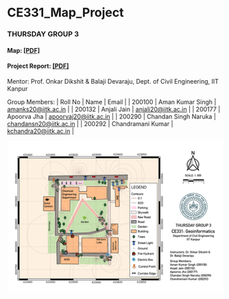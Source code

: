 # CE331_Map_Project
### THURSDAY GROUP 3

#### Map: <a href="Map.pdf" rel="TA201-Map.pdf">[PDF]</a>
#### Project Report: <a href="Project Report.pdf" rel="TA201-Map.pdf">[PDF]</a>

Mentor: Prof. Onkar Dikshit & Balaji Devaraju, Dept. of Civil Engineering, IIT Kanpur

Group Members:
| Roll No |	Name                |	Email                  |
| 200100  |	Aman Kumar Singh     |	amanks20@iitk.ac.in    |
| 200132  |	Anjali Jain          |	anjali20@iitk.ac.in    |
| 200177  |	Apoorva Jha          |	apoorvaj20@iitk.ac.in  |
| 200290  |	Chandan Singh Naruka |	chandansn20@iitk.ac.in |
| 200292  |	Chandramani Kumar    |	kchandra20@iitk.ac.in  |

<a href="" rel="CE331 Map"><img src="Map.png" alt="" /></a>
